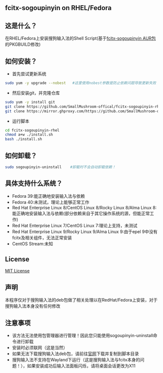 ## fcitx-sogoupinyin on RHEL/Fedora
## 这是什么？
在RHEL/Fedora上安装搜狗输入法的Shell Script(基于[fcitx-sogoupinyin AUR包](https://aur.archlinux.org/packages/fcitx-sogoupinyin)的PKGBUILD修改)
## 如何安装？
 - 首先尝试更新系统
```bash
sudo yum -y upgrade --nobest   #这里使用nobest参数是防止依赖问题导致更新失败
```
 - 然后安装git，并克隆仓库
```bash
sudo yum -y install git
git clone https://github.com/SmallMushroom-offical/fcitx-sogoupinyin-rhel.git
git clone https://mirror.ghproxy.com/https://github.com/SmallMushroom-offical/fcitx-sogoupinyin-rhel.git   ##镜像
```
 - 运行脚本
```bash
cd fcitx-sogoupinyin-rhel
chmod a+w ./install.sh
bash ./install.sh
```
## 如何卸载？
```bash
sudo sogoupinyin-uninstall    #卸载时不会自动卸载依赖！
```
## 具体支持什么系统？
 - Fedora 39:能正确地安装输入法与依赖
 - Fedora 40:未测试，理论上能够正常工作
 - Red Hat Enterprise Linux 8/CentOS Linux 8/Rocky Linux 8/Alma Linux 8:能正确地安装输入法与依赖(部分依赖来自于其它操作系统的源，但能正常工作)
 - Red Hat Enterprise Linux 7/CentOS Linux 7:理论上支持，未测试
 - Red Hat Enterprise Linux 9/Rocky Linux 9/Alma Linux 9:由于epel 9中没有fcitx及相关组件，无法正常安装
 - CentOS Stream:未知
## License
[MIT License](https://github.com/SmallMushroom-offical/fcitx-sogoupinyin-rhel/blob/main/LICENSE)
## 声明
本程序仅对于搜狗输入法的deb包做了相关处理以在RedHat/Fedora上安装，对于搜狗输入法本身没有任何修改
## 注意事项
 - 该方法无法使用包管理器进行管理！因此您只能使用sogoupinyin-uninstall命令进行卸载
 - 安装时必须联网（这是当然）
 - 如果无法下载搜狗输入法deb包，请前往[官网](https://shurufa.sogou.com/linux)下载并复制到脚本目录
 - 搜狗输入法不支持在Wayland下运行（这是搜狗输入法与fcitx本身的问题！），如果安装成功后输入法面板闪烁，请将桌面会话更改为X11 
